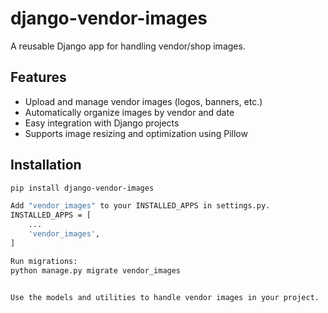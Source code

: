 # django-vendor-images

A reusable Django app for handling vendor/shop images.

## Features

- Upload and manage vendor images (logos, banners, etc.)
- Automatically organize images by vendor and date
- Easy integration with Django projects
- Supports image resizing and optimization using Pillow

## Installation

```bash
pip install django-vendor-images

Add "vendor_images" to your INSTALLED_APPS in settings.py.
INSTALLED_APPS = [
    ...
    'vendor_images',
]

Run migrations:
python manage.py migrate vendor_images


Use the models and utilities to handle vendor images in your project.
